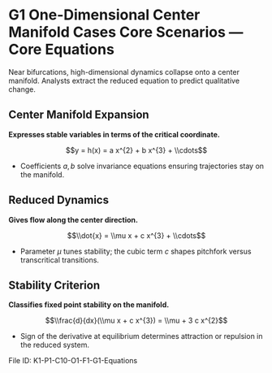 # G1 One-Dimensional Center Manifold Cases Core Scenarios — Core Equations

Near bifurcations, high-dimensional dynamics collapse onto a center manifold. Analysts extract the reduced equation to predict qualitative change.

## Center Manifold Expansion
**Expresses stable variables in terms of the critical coordinate.**

$$y = h(x) = a x^{2} + b x^{3} + \\cdots$$

- Coefficients $a,b$ solve invariance equations ensuring trajectories stay on the manifold.
## Reduced Dynamics
**Gives flow along the center direction.**

$$\\dot{x} = \\mu x + c x^{3} + \\cdots$$

- Parameter $\mu$ tunes stability; the cubic term $c$ shapes pitchfork versus transcritical transitions.
## Stability Criterion
**Classifies fixed point stability on the manifold.**

$$\\frac{d}{dx}(\\mu x + c x^{3}) = \\mu + 3 c x^{2}$$

- Sign of the derivative at equilibrium determines attraction or repulsion in the reduced system.

File ID: K1-P1-C10-O1-F1-G1-Equations
